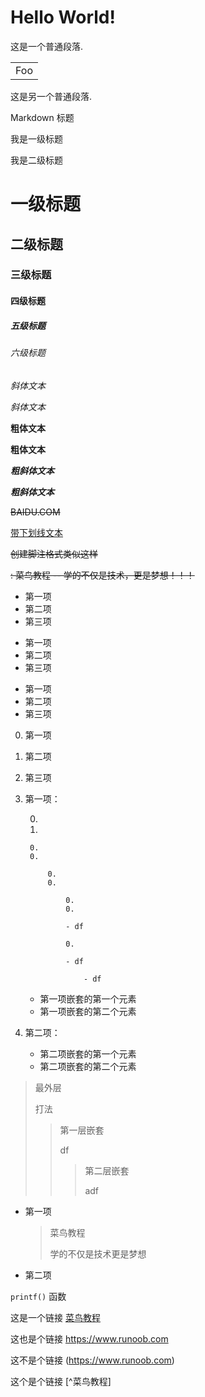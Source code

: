 # Hello World!  
这是一个普通段落.
<table>
    <tr>
        <td>Foo</td>
    </tr>
</table> 
这是另一个普通段落.

Markdown 标题

我是一级标题

我是二级标题
# 一级标题
## 二级标题
### 三级标题
#### 四级标题
##### 五级标题
###### 六级标题
*斜体文本*

_斜体文本_

**粗体文本**

__粗体文本__

***粗斜体文本***

___粗斜体文本___

~~BAIDU.COM~~

<u>带下划线文本</u>

~~创建脚注格式类似这样~~

~~: 菜鸟教程 -- 学的不仅是技术，更是梦想！！！~~

* 第一项
* 第二项
* 第三项

+ 第一项
+ 第二项
+ 第三项


- 第一项
- 第二项
- 第三项

0. 第一项
0. 第二项
0. 第三项

0. 第一项：

    0. 
    0. 
    
        0.
        0.
        
            0.
            0.
            
                0.
                0.
                
                - df
                
                0.
                 
                - df
                
                    - df
    - 第一项嵌套的第一个元素
    - 第一项嵌套的第二个元素
0. 第二项：
    - 第二项嵌套的第一个元素
    - 第二项嵌套的第二个元素
    
> 最外层
>
>打法
> > 第一层嵌套
>>
>> df
> > > 第二层嵌套   
>>>
>>>adf

* 第一项
    > 菜鸟教程
    >       
    > 学的不仅是技术更是梦想
* 第二项 

`printf()` 函数

这是一个链接 [菜鸟教程](https://www.runoob.com)

这也是个链接 <https://www.runoob.com>

这不是个链接 (https://www.runoob.com)

这个是个链接 [^菜鸟教程]